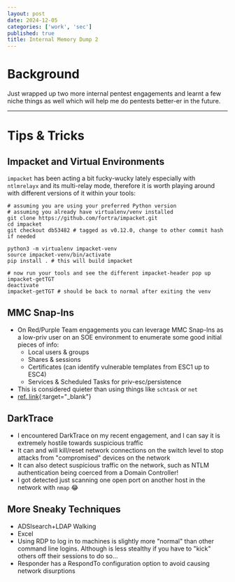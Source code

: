 ```yaml
---
layout: post
date: 2024-12-05
categories: ['work', 'sec']
published: true
title: Internal Memory Dump 2
---
```


# Background

Just wrapped up two more internal pentest engagements and learnt a few niche things as well which will help me do pentests better-er in the future.  

---
   
# Tips & Tricks


## Impacket and Virtual Environments

`impacket` has been acting a bit fucky-wucky lately especially with `ntlmrelayx` and its multi-relay mode, therefore it is worth playing around with different versions of it within your tools:

```shell
# assuming you are using your preferred Python version
# assuming you already have virtualenv/venv installed
git clone https://github.com/fortra/impacket.git
cd impacket
git checkout db53482 # tagged as v0.12.0, change to other commit hash if needed

python3 -m virtualenv impacket-venv
source impacket-venv/bin/activate
pip install . # this will build impacket

# now run your tools and see the different impacket-header pop up
impacket-getTGT
deactivate
impacket-getTGT # should be back to normal after exiting the venv
```

## MMC Snap-Ins

- On Red/Purple Team engagements you can leverage MMC Snap-Ins as a low-priv user on an SOE environment to enumerate some good initial pieces of info:
    - Local users & groups
    - Shares & sessions
    - Certificates (can identify vulnerable templates from ESC1 up to ESC4)
    - Services & Scheduled Tasks for priv-esc/persistence
- This is considered quieter than using things like `schtask` or `net`
- [ref. link](https://www.ired.team/offensive-security/enumeration-and-discovery/enumerating-users-without-net-services-without-sc-and-scheduled-tasks-without-schtasks){:target="_blank"}

## DarkTrace

- I encountered DarkTrace on my recent engagement, and I can say it is extremely hostile towards suspicious traffic
- It can and will kill/reset network connections on the switch level to stop attacks from "compromised" devices on the network
- It can also detect suspicious traffic on the network, such as NTLM authentication being coerced from a Domain Controller! 
- I got detected just scanning one open port on another host in the network with `nmap` :joy:  
  
## More Sneaky Techniques

- ADSIsearch+LDAP Walking
- Excel
- Using RDP to log in to machines is slightly more "normal" than other command line logins. Although is less stealthy if you have to "kick" others off their sessions to do so...  
- Responder has a RespondTo configuration option to avoid causing network disurptions

